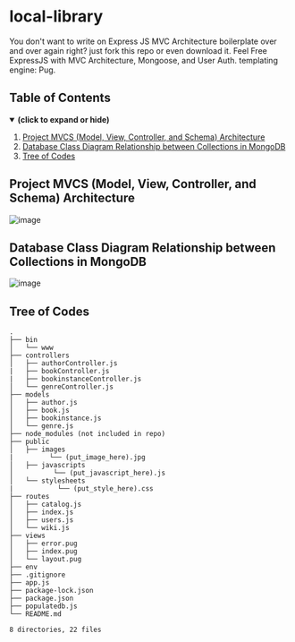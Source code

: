 # local-library
You don't want to write on Express JS MVC Architecture boilerplate over and over again right? just fork this repo or even download it. Feel Free
ExpressJS with MVC Architecture, Mongoose, and User Auth. templating engine: Pug. 

## Table of Contents
<details open>
<summary><b>(click to expand or hide)</b></summary>
<!-- MarkdownTOC -->

1. [Project MVCS (Model, View, Controller, and Schema) Architecture](#project-mvc)
1. [Database Class Diagram Relationship between Collections in MongoDB](#db-class-diagram)
1. [Tree of Codes](#tree-of-codes)
  
<!-- /MarkdownTOC -->
</details>

<a id="project-mvc"></a>
## Project MVCS (Model, View, Controller, and Schema) Architecture
![image](https://user-images.githubusercontent.com/57006944/184702020-bf1f73cf-b8f3-4974-a31b-da7d69ddcdcd.png)

<a id="db-class-diagram"></a>
## Database Class Diagram Relationship between Collections in MongoDB
![image](https://user-images.githubusercontent.com/57006944/184702285-06c0c72d-700a-486d-98ee-b706cb9664f0.png)

<a id="tree-of-codes"></a>
## Tree of Codes

```
.
├── bin
│   └── www
├── controllers
│   ├── authorController.js
|   ├── bookController.js
|   ├── bookinstanceController.js
│   └── genreController.js
├── models
│   ├── author.js
│   ├── book.js
│   ├── bookinstance.js
│   └── genre.js
├── node_modules (not included in repo)
├── public
│   ├── images
|         └── (put_image_here).jpg
│   ├── javascripts
│          └── (put_javascript_here).js
│   └── stylesheets
|           └── (put_style_here).css
├── routes
│   ├── catalog.js
│   ├── index.js
│   ├── users.js
│   └── wiki.js
├── views
│   ├── error.pug
│   ├── index.pug
│   └── layout.pug
├── env
├── .gitignore
├── app.js
├── package-lock.json
├── package.json
├── populatedb.js
└── README.md

8 directories, 22 files
```
